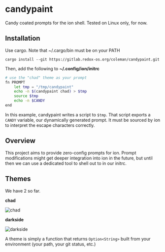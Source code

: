 # candypaint

Candy coated prompts for the ion shell. Tested on Linux only, for now.

## Installation

Use cargo. Note that ~/.cargo/bin must be on your PATH

```
cargo install --git https://gitlab.redox-os.org/coleman/candypaint.git
```

Then, add the following to **~/.config/ion/initrc**

```sh
# use the "chad" theme as your prompt
fn PROMPT
    let tmp = "/tmp/candypaint"
    echo -n $(candypaint chad) > $tmp
    source $tmp
    echo -n $CANDY
end
```

In this example, candypaint writes a script to `$tmp`. That script exports a 
`CANDY` variable, our dynamically generated prompt. It must be sourced by ion
to interpret the escape characters correctly.

## Overview

This project aims to provide zero-config prompts for ion. Prompt modifications
might get deeper integration into ion in the future, but until then we can use
a dedicated tool to shell out to in our initrc.

## Themes

We have 2 so far.

**chad**

![chad](assets/chad.png)


**darkside**

![darkside](assets/darkside.png)


A theme is simply a function that returns `Option<String>` built from your 
environment (your path, your git status, etc.)

